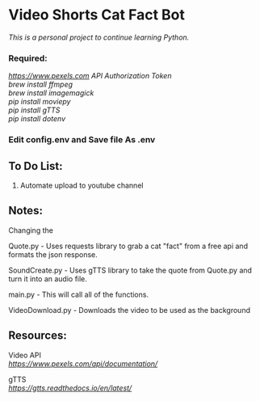 # Video Shorts Cat Fact Bot 
<em>This is a personal project to continue learning Python.</em>

### Required:
<em>https://www.pexels.com API Authorization Token</em>\
<em>brew install ffmpeg</em>\
<em>brew install imagemagick</em>\
<em>pip install moviepy</em>\
<em>pip install gTTS</em>\
<em>pip install dotenv</em>

### Edit config.env and Save file As .env 


## To Do List:

1. Automate upload to youtube channel

## Notes: 

Changing the 

Quote.py - Uses requests library to grab a cat "fact" from a free api and formats the json response.

SoundCreate.py - Uses gTTS library to take the quote from Quote.py and turn it into an audio file.

main.py - This will call all of the functions.

VideoDownload.py - Downloads the video to be used as the background

## Resources:

Video API \
<em>https://www.pexels.com/api/documentation/</em> 

gTTS \
<em>https://gtts.readthedocs.io/en/latest/</em>












